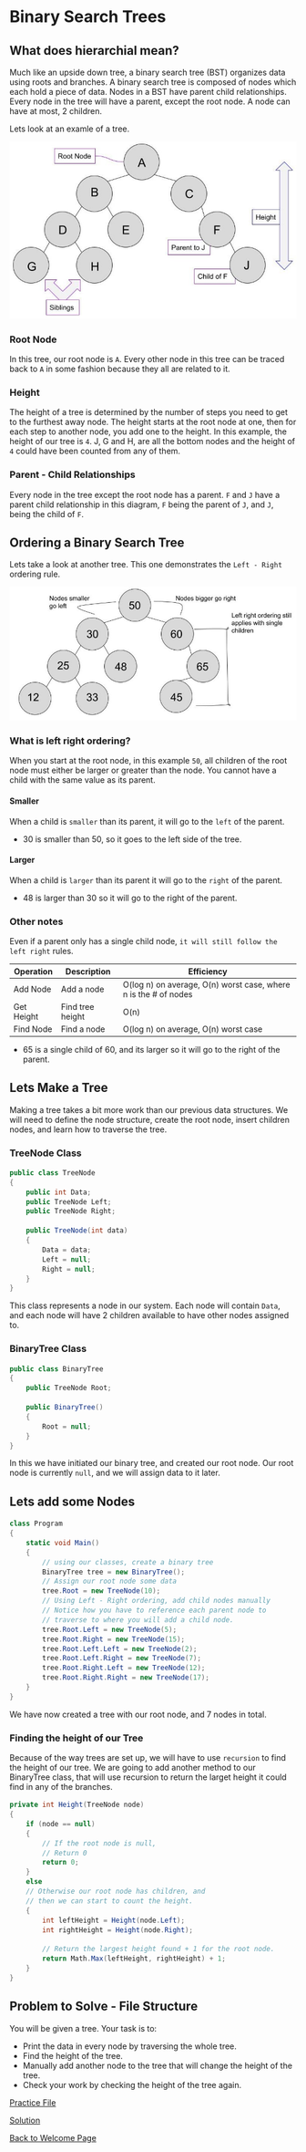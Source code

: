 # Binary Search Trees

## What does hierarchial mean?

Much like an upside down tree, a binary search tree (BST) organizes data using roots and branches. A binary search tree is composed of nodes which each hold a piece of data. Nodes in a BST have parent child relationships. Every node in the tree will have a parent, except the root node. A node can have at most, 2 children.

Lets look at an examle of a tree.

![Tree Overview](images/tree_overview.jpg)

### Root Node

In this tree, our root node is `A`. Every other node in this tree can be traced back to `A` in some fashion because they all are related to it.

### Height

The height of a tree is determined by the number of steps you need to get to the furthest away node. The height starts at the root node at one, then for each step to another node, you add one to the height. In this example, the height of our tree is `4`. J, G and H, are all the bottom nodes and the height of `4` could have been counted from any of them.

### Parent - Child Relationships

Every node in the tree except the root node has a parent. `F` and `J` have a parent child relationship in this diagram, `F` being the parent of `J`, and `J`, being the child of `F`.

## Ordering a Binary Search Tree

Lets take a look at another tree. This one demonstrates the `Left - Right` ordering rule.

![Tree Ordering](images/tree_ordering.jpg)

### What is left right ordering?

When you start at the root node, in this example `50`, all children of the root node must either be larger or greater than the node. You cannot have a child with the same value as its parent.

#### Smaller

When a child is `smaller` than its parent, it will go to the `left` of the parent.

* 30 is smaller than 50, so it goes to the left side of the tree.

#### Larger

When a child is `larger` than its parent it will go to the `right` of  the parent.

* 48 is larger than 30 so it will go to the right of the parent.

### Other notes

Even if a parent only has a single child node, `it will still follow the left right` rules.

| Operation       | Description                                   | Efficiency       |
|-----------------|-----------------------------------------------|-------------------|
| Add Node        | Add a node               | O(log n) on average, O(n) worst case, where n is the # of nodes |
| Get Height      | Find tree height         | O(n) |
| Find Node       | Find a node              | O(log n) on average, O(n) worst case |

* 65 is a single child of 60, and its larger so it will go to the right of the parent.

## Lets Make a Tree

Making a tree takes a bit more work than our previous data structures. We will need to define the node structure, create the root node, insert children nodes, and learn how to traverse the tree.

### TreeNode Class

```csharp
public class TreeNode
{
    public int Data;
    public TreeNode Left;
    public TreeNode Right;

    public TreeNode(int data)
    {
        Data = data;
        Left = null;
        Right = null;
    }
}
```

This class represents a node in our system. Each node will contain `Data`, and each node will have 2 children available to have other nodes assigned to.

### BinaryTree Class

```csharp
public class BinaryTree
{
    public TreeNode Root;

    public BinaryTree()
    {
        Root = null;
    }
}
```

In this we have initiated our binary tree, and created our root node. Our root node is currently `null`, and we will assign data to it later.

## Lets add some Nodes

```csharp
class Program
{
    static void Main()
    {
        // using our classes, create a binary tree
        BinaryTree tree = new BinaryTree();
        // Assign our root node some data
        tree.Root = new TreeNode(10);
        // Using Left - Right ordering, add child nodes manually
        // Notice how you have to reference each parent node to 
        // traverse to where you will add a child node.
        tree.Root.Left = new TreeNode(5);
        tree.Root.Right = new TreeNode(15);
        tree.Root.Left.Left = new TreeNode(2);
        tree.Root.Left.Right = new TreeNode(7);
        tree.Root.Right.Left = new TreeNode(12);
        tree.Root.Right.Right = new TreeNode(17);
    }
}
```

We have now created a tree with our root node, and 7 nodes in total.

### Finding the height of our Tree

Because of the way trees are set up, we will have to use `recursion` to find the height of our tree. We are going to add another method to our BinaryTree class, that will use recursion to return the larget height it could find in any of the branches.

```csharp
private int Height(TreeNode node)
{
    if (node == null)
    {
        // If the root node is null,
        // Return 0
        return 0;
    }
    else
    // Otherwise our root node has children, and 
    // then we can start to count the height.
    {
        int leftHeight = Height(node.Left);
        int rightHeight = Height(node.Right);

        // Return the largest height found + 1 for the root node.
        return Math.Max(leftHeight, rightHeight) + 1;
    }
}
```

## Problem to Solve - File Structure

You will be given a tree. Your task is to:

* Print the data in every node by traversing the whole tree.
* Find the height of the tree.
* Manually add another node to the tree that will change the height of the tree.
* Check your work by checking the height of the tree again.

[Practice File](../datafinal\trees-problem\Program.cs)

[Solution](../datafinal\trees-problem\Solution.cs)

[Back to Welcome Page](Welcome.md)
